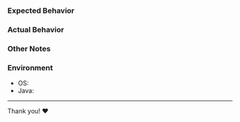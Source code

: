 ### Expected Behavior


### Actual Behavior


### Other Notes


### Environment
- OS: 
- Java: 

-----
Thank you! :heart:
